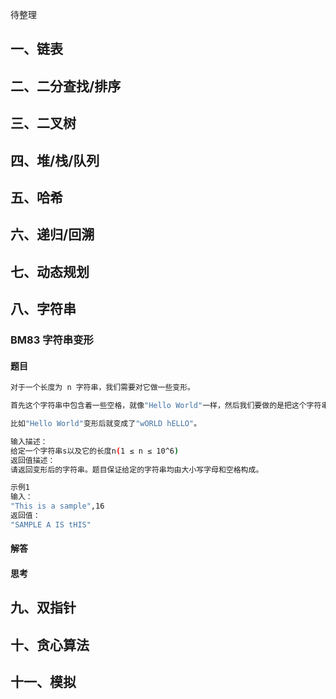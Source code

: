 待整理



## 一、链表







## 二、二分查找/排序









## 三、二叉树









## 四、堆/栈/队列















## 五、哈希







## 六、递归/回溯











## 七、动态规划





## 八、字符串

### BM83 字符串变形

#### 题目

```bash
对于一个长度为 n 字符串，我们需要对它做一些变形。

首先这个字符串中包含着一些空格，就像"Hello World"一样，然后我们要做的是把这个字符串中由空格隔开的单词反序，同时反转每个字符的大小写。

比如"Hello World"变形后就变成了"wORLD hELLO"。

输入描述：
给定一个字符串s以及它的长度n(1 ≤ n ≤ 10^6)
返回值描述：
请返回变形后的字符串。题目保证给定的字符串均由大小写字母和空格构成。

示例1
输入：
"This is a sample",16
返回值：
"SAMPLE A IS tHIS"
```





#### 解答







#### 思考







## 九、双指针









## 十、贪心算法





## 十一、模拟




































































